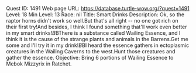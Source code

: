 Quest ID: 1491
Web page URL: https://database.turtle-wow.org/?quest=1491
Level: 18
Min Level: 13
Race: nil
Title: Smart Drinks
Description: Ok, so the raptor horns didn't work so well.But that's all right -- no one got rich on their first try!And besides, I think I found something that'll work even better in my smart drinks!$B$BThere is a substance called Wailing Essence, and I think it is the cause of the strange plants and animals in the Barrens.Get me some and I'll try it in my drink!$B$BI heard the essence gathers in ectoplasmic creatures in the Wailing Caverns to the west.Hunt those creatures and gather the essence.
Objective: Bring 6 portions of Wailing Essence to Mebok Mizzyrix in Ratchet.
